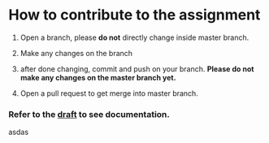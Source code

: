 # How to contribute to the assignment

1. Open a branch, please **do not** directly change inside master branch.

2. Make any changes on the branch 

3. after done changing, commit and push on your branch. **Please do not make any changes on the master branch yet.**

4. Open a pull request to get merge into master branch.


### Refer to the [draft](/draft.md) to see documentation. 


asdas
